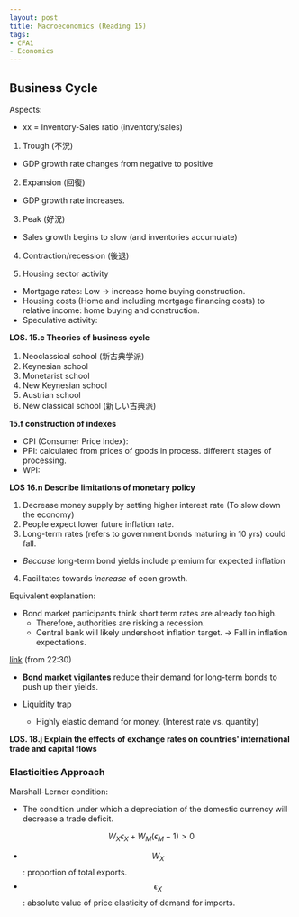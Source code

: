 ```yaml
---
layout: post
title: Macroeconomics (Reading 15)
tags: 
- CFA1
- Economics
---
```


<script src="https://cdn.mathjax.org/mathjax/latest/MathJax.js?config=TeX-AMS-MML_HTMLorMML" type="text/javascript"></script>

## Business Cycle

Aspects:
* xx = Inventory-Sales ratio (inventory/sales)


1. Trough (不況)
  - GDP growth rate changes from negative to positive
  
2. Expansion (回復)
  - GDP growth rate increases. 
3. Peak (好況)
  - Sales growth begins to slow (and inventories accumulate)
4. Contraction/recession (後退)


1. Housing sector activity
*  Mortgage rates: Low -> increase home buying construction.
*  Housing costs (Home and including mortgage financing costs) to relative income: home buying and construction. 
*  Speculative activity:  

**LOS. 15.c Theories of business cycle** <br>

1. Neoclassical school (新古典学派)
2. Keynesian school
3. Monetarist school
4. New Keynesian school
5. Austrian school
6. New classical school (新しい古典派)



**15.f construction of indexes**

* CPI (Consumer Price Index): 
* PPI: calculated from prices of goods in process. different stages of processing.
* WPI:






**LOS 16.n Describe limitations of monetary policy**

1. Decrease money supply by setting higher interest rate (To slow down the economy)
2. People expect lower future inflation rate.
3. Long-term rates (refers to government bonds maturing in 10 yrs) could fall.
  * *Because* long-term bond yields include premium for expected inflation
4. Facilitates towards *increase* of econ growth.

Equivalent explanation:
* Bond market participants think short term rates are already too high.
  * Therefore, authorities are risking a recession.
  * Central bank will likely undershoot inflation target. → Fall in inflation expectations.


[link](https://www.youtube.com/watch?v=KKHi1HKTpD4) (from 22:30)



* **Bond market vigilantes** reduce their demand for long-term bonds to push up their yields.

* Liquidity trap
  * Highly elastic demand for money. (Interest rate vs. quantity)








 **LOS. 18.j Explain the effects of exchange rates on countries' international trade and capital flows**


### Elasticities Approach 

Marshall-Lerner condition:
- The condition under which a depreciation of the domestic currency will decrease a trade deficit.

$$\begin{equation}
W_X \epsilon_X + W_M (\epsilon_M-1) > 0
\end{equation}$$

- $$W_X$$ : proportion of total exports.
- $$\epsilon_X$$: absolute value of price elasticity of demand for imports. 
